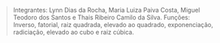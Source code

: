 > Integrantes: Lynn Dias da Rocha,
Maria Luiza Paiva Costa,
Miguel Teodoro dos Santos
e Thais Ribeiro Camilo da Silva.
> Funções: Inverso, fatorial, raiz quadrada, elevado ao quadrado, exponenciação, radiciação, elevado ao cubo e raiz cúbica.
